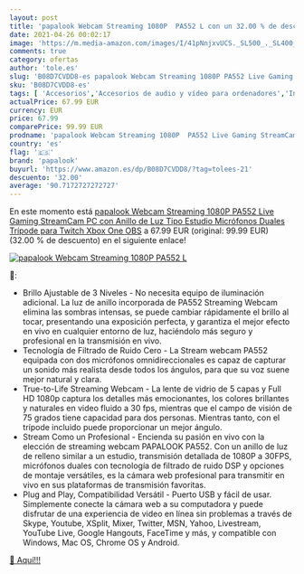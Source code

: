 ```yaml
---
layout: post
title: 'papalook Webcam Streaming 1080P  PA552 L con un 32.00 % de descuento'
date: 2021-04-26 00:02:17
image: 'https://m.media-amazon.com/images/I/41pNnjxvUCS._SL500_._SL400_.jpg'
comments: true
category: ofertas
author: 'tole.es'
slug: 'B08D7CVDD8-es papalook Webcam Streaming 1080P PA552 Live Gaming...'
sku: 'B08D7CVDD8-es'
tags: [ 'Accesorios','Accesorios de audio y vídeo para ordenadores','Informática','Webcams y telefonía VoIP','papalook','xbox', ]
actualPrice: 67.99 EUR
currency: EUR
price: 67.99
comparePrice: 99.99 EUR
prodname: 'papalook Webcam Streaming 1080P  PA552 Live Gaming StreamCam PC con Anillo de Luz Tipo Estudio  Micrófonos Duales  Trípode para Twitch  Xbox One  OBS'
country: 'es'
flag: '🇪🇸'
brand: 'papalook'
buyurl: 'https://www.amazon.es/dp/B08D7CVDD8/?tag=tolees-21'
descuento: '32.00'
average: '90.7172727272727'
---
```


En este momento está [papalook Webcam Streaming 1080P  PA552 Live Gaming StreamCam PC con Anillo de Luz Tipo Estudio  Micrófonos Duales  Trípode para Twitch  Xbox One  OBS](https://www.amazon.es/dp/B08D7CVDD8/?tag=tolees-21) a 67.99 EUR (original: 99.99 EUR) (32.00 %  de descuento) en el siguiente enlace!

[![papalook Webcam Streaming 1080P  PA552 L](https://m.media-amazon.com/images/I/41pNnjxvUCS._SL500_._SL400_.jpg)](https://www.amazon.es/dp/B08D7CVDD8/?tag=tolees-21)

🔎:

- Brillo Ajustable de 3 Niveles - No necesita equipo de iluminación adicional. La luz de anillo incorporada de PA552 Streaming Webcam elimina las sombras intensas, se puede cambiar rápidamente el brillo al tocar, presentando una exposición perfecta, y garantiza el mejor efecto en vivo en cualquier entorno de luz, haciéndolo más seguro y profesional en la transmisión en vivo.
- Tecnología de Filtrado de Ruido Cero - La Stream webcam PA552 equipada con dos micrófonos omnidireccionales es capaz de capturar un sonido más realista desde todos los ángulos, para que su voz suene mejor natural y clara.
- True-to-Life Streaming Webcam - La lente de vidrio de 5 capas y Full HD 1080p captura los detalles más emocionantes, los colores brillantes y naturales en video fluido a 30 fps, mientras que el campo de visión de 75 grados tiene capacidad para dos personas. Mientras tanto, con el trípode incluido puede proporcionar un mejor ángulo.
- Stream Como un Profesional - Encienda su pasión en vivo con la elección de streaming webcam PAPALOOK PA552. Con un anillo de luz de relleno similar a un estudio, transmisión detallada de 1080P a 30FPS, micrófonos duales con tecnología de filtrado de ruido DSP y opciones de montaje versátiles, es la cámara web profesional para transmitir en vivo en sus plataformas de transmisión favoritas.
- Plug and Play, Compatibilidad Versátil - Puerto USB y fácil de usar. Simplemente conecte la cámara web a su computadora y puede disfrutar de una experiencia de video en línea sin problemas a través de Skype, Youtube, XSplit, Mixer, Twitter, MSN, Yahoo, Livestream, YouTube Live, Google Hangouts, FaceTime y más, y compatible con Windows, Mac OS, Chrome OS y Android.

[🛒 Aquí!!!](https://www.amazon.es/dp/B08D7CVDD8/?tag=tolees-21)

